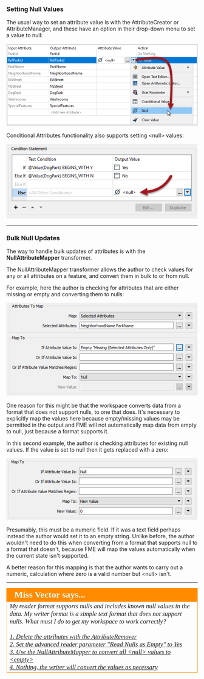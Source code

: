 ### Setting Null Values ###

The usual way to set an attribute value is with the AttributeCreator or AttributeManager, and these have an option in their drop-down menu to set a value to null:

![](./Images/Img1.024.SettingNull.png)

Conditional Attributes functionality also supports setting &lt;null&gt; values:

![](./Images/Img1.025.SettingConditionalNull.png) <!-- *** Update screenshot -->

---

### Bulk Null Updates ###

The way to handle bulk updates of attributes is with the **NullAttributeMapper** transformer.

The NullAttributeMapper transformer allows the author to check values for any or all attributes on a feature, and convert them in bulk to or from null.

For example, here the author is checking for attributes that are either missing or empty and converting them to nulls:

![](./Images/Img1.026.NullAttrMapperExample1.png)

One reason for this might be that the workspace converts data from a format that does not support nulls, to one that does. It's necessary to explicitly map the values here because empty/missing values may be permitted in the output and FME will not automatically map data from empty to null, just because a format supports it.  

In this second example, the author is checking attributes for existing null values. If the value is set to null then it gets replaced with a zero: 

![](./Images/Img1.027.NullAttrMapperExample2.png)

Presumably, this must be a numeric field. If it was a text field perhaps instead the author would set it to an empty string. Unlike before, the author wouldn't need to do this when converting from a format that supports null to a format that doesn't, because FME will map the values automatically when the current state isn't supported.

A better reason for this mapping is that the author wants to carry out a numeric, calculation where zero is a valid number but &lt;null&gt; isn't. 

---

<!--Person X Says Section-->

<table style="border-spacing: 0px">
<tr>
<td style="vertical-align:middle;background-color:darkorange;border: 2px solid darkorange">
<i class="fa fa-quote-left fa-lg fa-pull-left fa-fw" style="color:white;padding-right: 12px;vertical-align:text-top"></i>
<span style="color:white;font-size:x-large;font-weight: bold;font-family:serif">Miss Vector says...</span>
</td>
</tr>

<tr>
<td style="border: 1px solid darkorange">
<span style="font-family:serif; font-style:italic; font-size:larger">
My reader format supports nulls and includes known null values in the data. My writer format is a simple text format that does not support nulls. What must I do to get my workspace to work correctly? 
<br><br><a href="http://52.73.3.37/fmedatastreaming/Manual/QAResponse2017.fmw?chapter=15&question=4&answer=1&DestDataset_TEXTLINE=C%3A%5CFMEOutput%5CQAResponse.html">1. Delete the attributes with the AttributeRemover</a>
<br><a href="http://52.73.3.37/fmedatastreaming/Manual/QAResponse2017.fmw?chapter=15&question=4&answer=2&DestDataset_TEXTLINE=C%3A%5CFMEOutput%5CQAResponse.html">2. Set the advanced reader parameter "Read Nulls as Empty" to Yes</a>
<br><a href="http://52.73.3.37/fmedatastreaming/Manual/QAResponse2017.fmw?chapter=15&question=4&answer=3&DestDataset_TEXTLINE=C%3A%5CFMEOutput%5CQAResponse.html">3. Use the NullAttributeMapper to convert all &lt;null&gt; values to &lt;empty&gt;</a>
<br><a href="http://52.73.3.37/fmedatastreaming/Manual/QAResponse2017.fmw?chapter=15&question=4&answer=4&DestDataset_TEXTLINE=C%3A%5CFMEOutput%5CQAResponse.html">4. Nothing, the writer will convert the values as necessary</a>
</td>
</tr>
</table>
